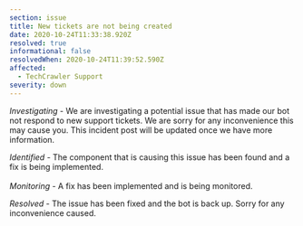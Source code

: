 ```yaml
---
section: issue
title: New tickets are not being created
date: 2020-10-24T11:33:38.920Z
resolved: true
informational: false
resolvedWhen: 2020-10-24T11:39:52.590Z
affected:
  - TechCrawler Support
severity: down
---
```

*Investigating* - We are investigating a potential issue that has made our bot not respond to new support tickets. We are sorry for any inconvenience this may cause you. This incident post will be updated once we have more information.

 *Identified* - The component that is causing this issue has been found and a fix is being implemented.\
\
*Monitoring* - A fix has been implemented and is being monitored.

*Resolved* - The issue has been fixed and the bot is back up. Sorry for any inconvenience caused.